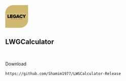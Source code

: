 <img src="appicon.png" alt="LWGCalculator" width="72">

## LWGCalculator


<br>


Download

```
https://github.com/Shamim1977/LWGCalculator-Release
```
